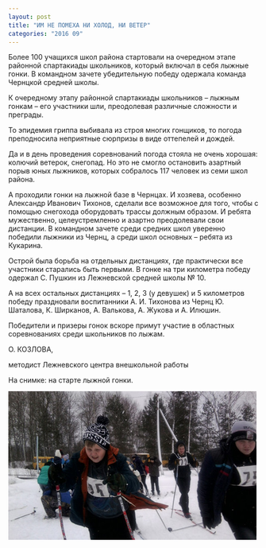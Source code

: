 ```yaml
---
layout: post
title: "ИМ НЕ ПОМЕХА НИ ХОЛОД, НИ ВЕТЕР"
categories: "2016 09"
---
```


Более 100 учащихся школ района стартовали на очередном этапе районной спартакиады школьников, который включал в себя лыжные гонки. В командном зачете убедительную победу одержала команда Чернцкой средней школы.

К очередному этапу районной спартакиады школьников – лыжным гонкам – его участники шли, преодолевая различные сложности и преграды.

То эпидемия гриппа выбивала из строя многих гонщиков, то погода преподносила неприятные сюрпризы в виде оттепелей и дождей.

Да и в день проведения соревнований погода стояла не очень хорошая: колючий ветерок, снегопад. Но это не смогло остановить азартный порыв юных лыжников, которых собралось 117 человек из семи школ района.

А проходили гонки на лыжной базе в Чернцах. И хозяева, особенно Александр Иванович Тихонов, сделали все возможное для того, чтобы с помощью снегохода оборудовать трассы должным образом. И ребята мужественно, целеустремленно и азартно преодолевали свои дистанции. В командном зачете среди средних школ уверенно победили лыжники из Чернц, а среди школ основных – ребята из Кукарина.

Острой была борьба на отдельных дистанциях, где практически все участники старались быть первыми. В гонке на три километра победу одержал С. Пушкин из Лежневской средней школы № 10.

А на всех остальных дистанциях – 1, 2, 3 (у девушек) и 5 километров победу праздновали воспитанники А. И. Тихонова из Чернц Ю. Шаталова, К. Ширканов, А. Валькова, А. Жукова и А. Илюшин.

Победители и призеры гонок вскоре примут участие в областных соревнованиях среди школьников по лыжам.

О. КОЗЛОВА,

методист Лежневского центра внешкольной работы

На снимке: на старте лыжной гонки.

![1](/images/809-3.jpg)
